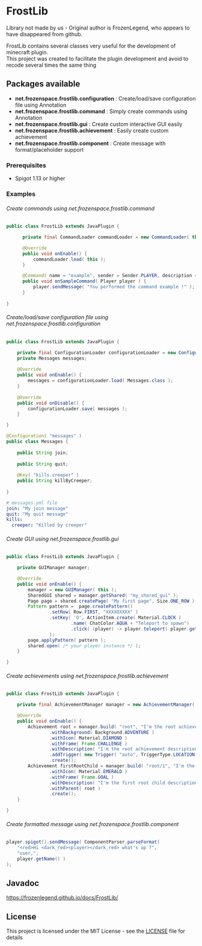# FrostLib

Library not made by us - Original author is FrozenLegend, who appears to have disappeared from github.

FrostLib contains several classes very useful for the development of minecraft plugin.  
This project was created to facilitate the plugin development and avoid to recode several times the same thing

## Packages available

- **net.frozenspace.frostlib.configuration** : Create/load/save configuration file using Annotation
- **net.frozenspace.frostlib.command** : Simply create commands using Annotation
- **net.frozenspace.frostlib.gui** : Create custom interactive GUI easily
- **net.frozenspace.frostlib.achievement** : Easily create custom achievement
- **net.frozenspace.frostlib.component** : Create message with format/placeholder support

### Prerequisites

- Spigot 1.13 or higher

### Examples

###### Create commands using net.frozenspace.frostlib.command
``` java
public class FrostLib extends JavaPlugin {

      private final CommandLoader commandLoader = new CommandLoader( this );

      @Override
      public void onEnable() {
          commandLoader.load( this );
      }

      @Command( name = "example", sender = Sender.PLAYER, description = "My example command description")
      public void onSampleCommand( Player player ) {
          player.sendMessage( "You performed the command example !" );
      }
      
}
```

###### Create/load/save configuration file using net.frozenspace.frostlib.configuration
``` java
public class FrostLib extends JavaPlugin {

    private final ConfigurationLoader configurationLoader = new ConfigurationLoader( this );
    private Messages messages;
    
    @Override
    public void onEnable() {
        messages = configurationLoader.load( Messages.class );
    }
    
    @Override
    public void onDisable() {
        configurationLoader.save( messages );
    }

}
```
```java
@Configuration( "messages" )
public class Messages {
    
    public String join;
    
    public String quit;
    
    @Key( "kills.creeper" )
    public String killByCreeper;
    
}
```
```yml
# messages.yml file
join: "My join message"
quit: "My quit message"
kills:
  creeper: "Killed by creeper"
```

###### Create GUI using net.frozenspace.frostlib.gui
```java
public class FrostLib extends JavaPlugin {

    private GUIManager manager;

    @Override
    public void onEnable() {
        manager = new GUIManager( this );
        SharedGUI shared = manager.getShared( "my_shared_gui" );
        Page page = shared.createPage( "My first page", Size.ONE_ROW );
        Pattern pattern =  page.createPattern()
                .setRow( Row.FIRST, "XXXXOXXXX" )
                .setKey( 'O', ActionItem.create( Material.CLOCK )
                        .name( ChatColor.AQUA + "Teleport to spawn")
                        .click( (player) -> player.teleport( player.getWorld().getSpawnLocation() ) )
                );
        page.applyPattern( pattern );
        shared.open( /* your player instance */ );
    }

}
```
###### Create achievements using net.frozenspace.frostlib.achievement
```java
public class FrostLib extends JavaPlugin {

    private final AchievementManager manager = new AchievementManager( this );

    @Override
    public void onEnable() {
        Achievement root = manager.build( "root", "I'm the root achievement" )
                .withBackground( Background.ADVENTURE )
                .withIcon( Material.DIAMOND )
                .withFrame( Frame.CHALLENGE )
                .withDescription( "I'm the root achievement description" )
                .addTrigger( new Trigger( "auto", TriggerType.LOCATION ) )
                .create();
        Achievement firstRootChild = manager.build( "root/1", "I'm the first root child" )
                .withIcon( Material.EMERALD )
                .withFrame( Frame.GOAL )
                .withDescription( "I'm the first root child description" )
                .withParent( root )
                .create();
    }

}
```
###### Create formatted message using net.frozenspace.frostlib.component
```java
player.spigot().sendMessage( ComponentParser.parseFormat( 
    "<red>Hi <dark_red><player></dark_red> what's up ?", 
    "user,", 
    player.getName() ) 
);
```
## Javadoc

https://frozenlegend.github.io/docs/FrostLib/

## License

This project is licensed under the MIT License - see the [LICENSE](LICENSE) file for details
